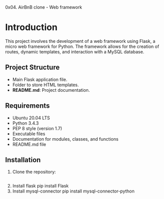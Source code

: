 0x04. AirBnB clone - Web framework
# Introduction
This project involves the development of a web framework using Flask, a micro web framework for Python. The framework allows for the creation of routes, dynamic templates, and interaction with a MySQL database.

## Project Structure
-  Main Flask application file.
- Folder to store HTML templates.
- **README.md**: Project documentation.

## Requirements
- Ubuntu 20.04 LTS
- Python 3.4.3
- PEP 8 style (version 1.7)
- Executable files
- Documentation for modules, classes, and functions
- README.md file

## Installation
1. Clone the repository:
   ```bash
2. Install flask
pip install Flask
3. Install mysql-connector
pip install mysql-connector-python
